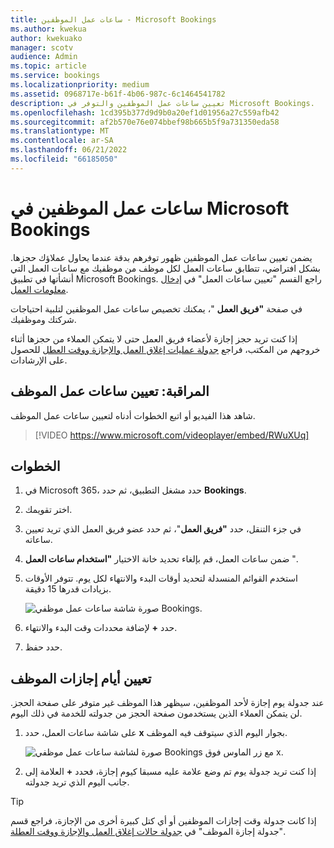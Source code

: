 ```yaml
---
title: ساعات عمل الموظفين - Microsoft Bookings
ms.author: kwekua
author: kwekuako
manager: scotv
audience: Admin
ms.topic: article
ms.service: bookings
ms.localizationpriority: medium
ms.assetid: 0968717e-b61f-4b06-987c-6c1464541782
description: تعيين ساعات عمل الموظفين والتوفر في Microsoft Bookings.
ms.openlocfilehash: 1cd395b377d9d9b0a20ef1d01956a27c559afb42
ms.sourcegitcommit: af2b570e76e074bbef98b665b5f9a731350eda58
ms.translationtype: MT
ms.contentlocale: ar-SA
ms.lasthandoff: 06/21/2022
ms.locfileid: "66185050"
---
```

# <a name="employee-working-hours-in-microsoft-bookings"></a>ساعات عمل الموظفين في Microsoft Bookings

يضمن تعيين ساعات عمل الموظفين ظهور توفرهم بدقة عندما يحاول عملاؤك حجزها. بشكل افتراضي، تتطابق ساعات العمل لكل موظف من موظفيك مع ساعات العمل التي أنشأتها في تطبيق Microsoft Bookings. راجع القسم "تعيين ساعات العمل" في [إدخال معلومات العمل](enter-business-information.md).

في صفحة **"فريق العمل** "، يمكنك تخصيص ساعات عمل الموظفين لتلبية احتياجات شركتك وموظفيك.

إذا كنت تريد حجز إجازة لأعضاء فريق العمل حتى لا يتمكن العملاء من حجزها أثناء خروجهم من المكتب، فراجع [جدولة عمليات إغلاق العمل والإجازة ووقت العطل](schedule-closures-time-off-vacation.md) للحصول على الإرشادات.

## <a name="watch-set-employee-working-hours"></a>المراقبة: تعيين ساعات عمل الموظف

شاهد هذا الفيديو أو اتبع الخطوات أدناه لتعيين ساعات عمل الموظف.

> [!VIDEO https://www.microsoft.com/videoplayer/embed/RWuXUq]

## <a name="steps"></a>الخطوات

1. في Microsoft 365، حدد مشغل التطبيق، ثم حدد **Bookings**.

1. اختر تقويمك.

1. في جزء التنقل، حدد **"فريق العمل**"، ثم حدد عضو فريق العمل الذي تريد تعيين ساعاته.

1. ضمن ساعات العمل، قم بإلغاء تحديد خانة الاختيار **"استخدام ساعات العمل** ".

1. استخدم القوائم المنسدلة لتحديد أوقات البدء والانتهاء لكل يوم. تتوفر الأوقات بزيادات قدرها 15 دقيقة.

   ![صورة شاشة ساعات عمل موظفي Bookings.](../media/bookings-staff-hours.png)

1. حدد **+** لإضافة محددات وقت البدء والانتهاء.

1. حدد حفظ.

## <a name="set-an-employees-days-off"></a>تعيين أيام إجازات الموظف

عند جدولة يوم إجازة لأحد الموظفين، سيظهر هذا الموظف غير متوفر على صفحة الحجز. لن يتمكن العملاء الذين يستخدمون صفحة الحجز من جدولته للخدمة في ذلك اليوم.

1. على شاشة ساعات العمل، حدد **x** بجوار اليوم الذي سيتوقف فيه الموظف.

   ![صورة لشاشة ساعات عمل موظفي Bookings مع زر الماوس فوق x.](../media/bookings-staff-time-off.png)

1. إذا كنت تريد جدولة يوم تم وضع علامة عليه مسبقا كيوم إجازة، فحدد **+** العلامة إلى جانب اليوم الذي تريد جدولته.

> [!TIP]
> إذا كانت جدولة وقت إجازات الموظفين أو أي كتل كبيرة أخرى من الإجازة، فراجع قسم "جدولة إجازة الموظف" في [جدولة حالات إغلاق العمل والإجازة ووقت العطلة](schedule-closures-time-off-vacation.md#schedule-employee-time-off).
